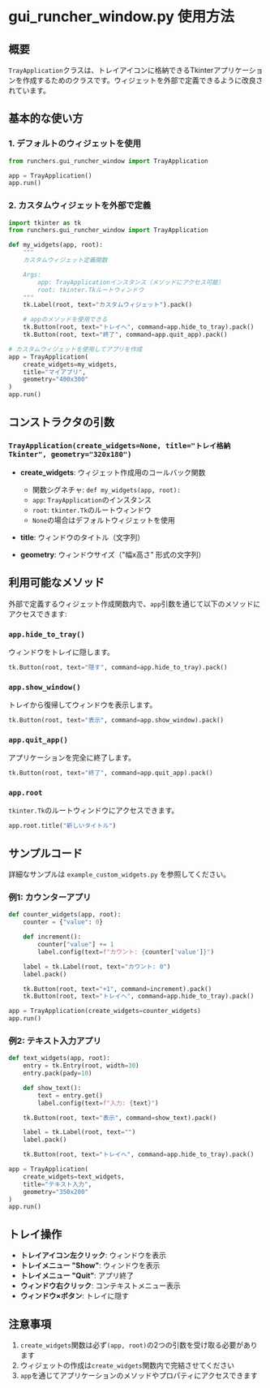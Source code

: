 # gui_runcher_window.py 使用方法

## 概要

`TrayApplication`クラスは、トレイアイコンに格納できるTkinterアプリケーションを作成するためのクラスです。ウィジェットを外部で定義できるように改良されています。

## 基本的な使い方

### 1. デフォルトのウィジェットを使用

```python
from runchers.gui_runcher_window import TrayApplication

app = TrayApplication()
app.run()
```

### 2. カスタムウィジェットを外部で定義

```python
import tkinter as tk
from runchers.gui_runcher_window import TrayApplication

def my_widgets(app, root):
    """
    カスタムウィジェット定義関数

    Args:
        app: TrayApplicationインスタンス（メソッドにアクセス可能）
        root: tkinter.Tkルートウィンドウ
    """
    tk.Label(root, text="カスタムウィジェット").pack()

    # appのメソッドを使用できる
    tk.Button(root, text="トレイへ", command=app.hide_to_tray).pack()
    tk.Button(root, text="終了", command=app.quit_app).pack()

# カスタムウィジェットを使用してアプリを作成
app = TrayApplication(
    create_widgets=my_widgets,
    title="マイアプリ",
    geometry="400x300"
)
app.run()
```

## コンストラクタの引数

### `TrayApplication(create_widgets=None, title="トレイ格納Tkinter", geometry="320x180")`

- **create_widgets**: ウィジェット作成用のコールバック関数
  - 関数シグネチャ: `def my_widgets(app, root):`
  - `app`: `TrayApplication`のインスタンス
  - `root`: `tkinter.Tk`のルートウィンドウ
  - `None`の場合はデフォルトウィジェットを使用

- **title**: ウィンドウのタイトル（文字列）

- **geometry**: ウィンドウサイズ（"幅x高さ" 形式の文字列）

## 利用可能なメソッド

外部で定義するウィジェット作成関数内で、`app`引数を通じて以下のメソッドにアクセスできます:

### `app.hide_to_tray()`
ウィンドウをトレイに隠します。

```python
tk.Button(root, text="隠す", command=app.hide_to_tray).pack()
```

### `app.show_window()`
トレイから復帰してウィンドウを表示します。

```python
tk.Button(root, text="表示", command=app.show_window).pack()
```

### `app.quit_app()`
アプリケーションを完全に終了します。

```python
tk.Button(root, text="終了", command=app.quit_app).pack()
```

### `app.root`
`tkinter.Tk`のルートウィンドウにアクセスできます。

```python
app.root.title("新しいタイトル")
```

## サンプルコード

詳細なサンプルは `example_custom_widgets.py` を参照してください。

### 例1: カウンターアプリ

```python
def counter_widgets(app, root):
    counter = {"value": 0}

    def increment():
        counter["value"] += 1
        label.config(text=f"カウント: {counter['value']}")

    label = tk.Label(root, text="カウント: 0")
    label.pack()

    tk.Button(root, text="+1", command=increment).pack()
    tk.Button(root, text="トレイへ", command=app.hide_to_tray).pack()

app = TrayApplication(create_widgets=counter_widgets)
app.run()
```

### 例2: テキスト入力アプリ

```python
def text_widgets(app, root):
    entry = tk.Entry(root, width=30)
    entry.pack(pady=10)

    def show_text():
        text = entry.get()
        label.config(text=f"入力: {text}")

    tk.Button(root, text="表示", command=show_text).pack()

    label = tk.Label(root, text="")
    label.pack()

    tk.Button(root, text="トレイへ", command=app.hide_to_tray).pack()

app = TrayApplication(
    create_widgets=text_widgets,
    title="テキスト入力",
    geometry="350x200"
)
app.run()
```

## トレイ操作

- **トレイアイコン左クリック**: ウィンドウを表示
- **トレイメニュー "Show"**: ウィンドウを表示
- **トレイメニュー "Quit"**: アプリ終了
- **ウィンドウ右クリック**: コンテキストメニュー表示
- **ウィンドウ×ボタン**: トレイに隠す

## 注意事項

1. `create_widgets`関数は必ず`(app, root)`の2つの引数を受け取る必要があります
2. ウィジェットの作成は`create_widgets`関数内で完結させてください
3. `app`を通じてアプリケーションのメソッドやプロパティにアクセスできます
